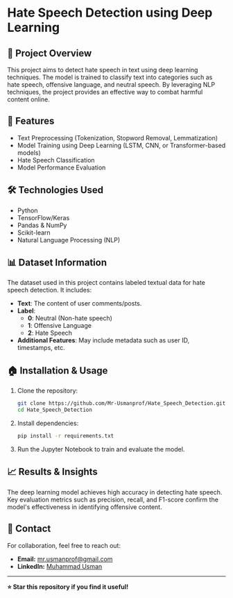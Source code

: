 # Hate Speech Detection using Deep Learning

## 📌 Project Overview
This project aims to detect hate speech in text using deep learning techniques. The model is trained to classify text into categories such as hate speech, offensive language, and neutral speech. By leveraging NLP techniques, the project provides an effective way to combat harmful content online.

## 🚀 Features
- Text Preprocessing (Tokenization, Stopword Removal, Lemmatization)
- Model Training using Deep Learning (LSTM, CNN, or Transformer-based models)
- Hate Speech Classification
- Model Performance Evaluation

## 🛠️ Technologies Used
- Python
- TensorFlow/Keras
- Pandas & NumPy
- Scikit-learn
- Natural Language Processing (NLP)

## 📊 Dataset Information
The dataset used in this project contains labeled textual data for hate speech detection. It includes:
- **Text**: The content of user comments/posts.
- **Label**:
  - **0**: Neutral (Non-hate speech)
  - **1**: Offensive Language
  - **2**: Hate Speech
- **Additional Features**: May include metadata such as user ID, timestamps, etc.

## 🏠 Installation & Usage
1. Clone the repository:
   ```bash
   git clone https://github.com/Mr-Usmanprof/Hate_Speech_Detection.git
   cd Hate_Speech_Detection
   ```
2. Install dependencies:
   ```bash
   pip install -r requirements.txt
   ```
3. Run the Jupyter Notebook to train and evaluate the model.

## 📈 Results & Insights
The deep learning model achieves high accuracy in detecting hate speech. Key evaluation metrics such as precision, recall, and F1-score confirm the model's effectiveness in identifying offensive content.

## 🤝 Contact
For collaboration, feel free to reach out:
- **Email:** [mr.usmanprof@gmail.com](mailto:mr.usmanprof@gmail.com)
- **LinkedIn:** [Muhammad Usman](https://www.linkedin.com/in/muhammad-usman-freelance)

---
**⭐ Star this repository if you find it useful!**
